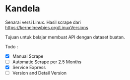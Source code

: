 # Kandela

Senarai versi Linux. Hasil scrape dari <https://kernelnewbies.org/LinuxVersions>

Tujuan untuk belajar membuat API dengan dataset buatan.

Todo :

- [x] Manual Scrape
- [ ] Automatic Scrape per 2.5 Months
- [x] Service Express
- [ ] Version and Detail Version
